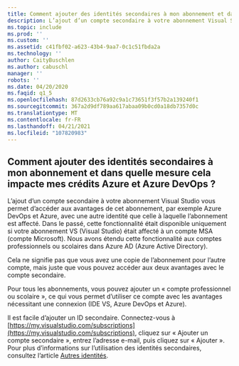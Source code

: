 ```yaml
---
title: Comment ajouter des identités secondaires à mon abonnement et dans quelle mesure cela impacte mes crédits Azure et Azure DevOps ?
description: L’ajout d’un compte secondaire à votre abonnement Visual Studio vous permet d’accéder aux avantages de cet abonnement, par exemple Azure DevOps et...
ms.topic: include
ms.prod: ''
ms.custom: ''
ms.assetid: c41fbf02-a623-43b4-9aa7-0c1c51fbda2a
ms.technology: ''
author: CaityBuschlen
ms.author: cabuschl
manager: ''
robots: ''
ms.date: 04/20/2020
ms.faqid: q1_5
ms.openlocfilehash: 87d2633cb76a92c9a1c73651f3f57b2a139240f1
ms.sourcegitcommit: 367a2d9df789aa617abaa09b0cd0a18db7357d0c
ms.translationtype: MT
ms.contentlocale: fr-FR
ms.lasthandoff: 04/21/2021
ms.locfileid: "107820983"
---
```

## <a name="how-do-i-add-alternate-identities-to-my-subscription-and-how-does-this-impact-my-azure-credits-and-azure-devops"></a>Comment ajouter des identités secondaires à mon abonnement et dans quelle mesure cela impacte mes crédits Azure et Azure DevOps ?

L’ajout d’un compte secondaire à votre abonnement Visual Studio vous permet d’accéder aux avantages de cet abonnement, par exemple Azure DevOps et Azure, avec une autre identité que celle à laquelle l’abonnement est affecté. Dans le passé, cette fonctionnalité était disponible uniquement si votre abonnement VS (Visual Studio) était affecté à un compte MSA (compte Microsoft).  Nous avons étendu cette fonctionnalité aux comptes professionnels ou scolaires dans Azure AD (Azure Active Directory).

Cela ne signifie pas que vous avez une copie de l’abonnement pour l’autre compte, mais juste que vous pouvez accéder aux deux avantages avec le compte secondaire.

Pour tous les abonnements, vous pouvez ajouter un « compte professionnel ou scolaire », ce qui vous permet d’utiliser ce compte avec les avantages nécessitant une connexion (IDE VS, Azure DevOps et Azure).

Il est facile d’ajouter un ID secondaire. Connectez-vous à [https://my.visualstudio.com/subscriptions](https://my.visualstudio.com/subscriptions), cliquez sur « Ajouter un compte secondaire », entrez l’adresse e-mail, puis cliquez sur « Ajouter ». Pour plus d’informations sur l’utilisation des identités secondaires, consultez l’article [Autres identités](https://docs.microsoft.com/visualstudio/subscriptions/vs-alternate-identity).
